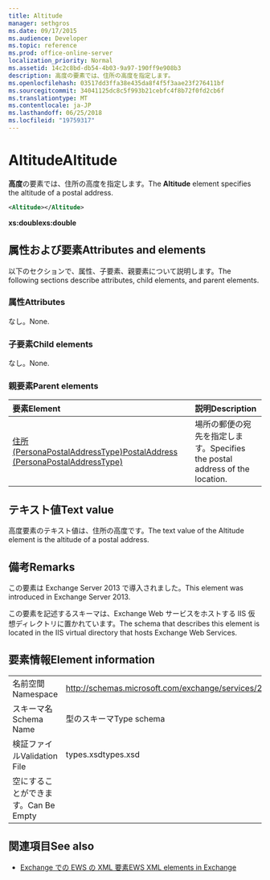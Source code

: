 ```yaml
---
title: Altitude
manager: sethgros
ms.date: 09/17/2015
ms.audience: Developer
ms.topic: reference
ms.prod: office-online-server
localization_priority: Normal
ms.assetid: 14c2c8bd-db54-4b03-9a97-190ff9e908b3
description: 高度の要素では、住所の高度を指定します。
ms.openlocfilehash: 03517dd3ffa38e435da8f4f5f3aae23f276411bf
ms.sourcegitcommit: 34041125dc8c5f993b21cebfc4f8b72f0fd2cb6f
ms.translationtype: MT
ms.contentlocale: ja-JP
ms.lasthandoff: 06/25/2018
ms.locfileid: "19759317"
---
```

# <a name="altitude"></a><span data-ttu-id="adfa4-103">Altitude</span><span class="sxs-lookup"><span data-stu-id="adfa4-103">Altitude</span></span>

<span data-ttu-id="adfa4-104">**高度**の要素では、住所の高度を指定します。</span><span class="sxs-lookup"><span data-stu-id="adfa4-104">The **Altitude** element specifies the altitude of a postal address.</span></span> 
  
```XML
<Altitude></Altitude>
```

 <span data-ttu-id="adfa4-105">**xs:double**</span><span class="sxs-lookup"><span data-stu-id="adfa4-105">**xs:double**</span></span>
## <a name="attributes-and-elements"></a><span data-ttu-id="adfa4-106">属性および要素</span><span class="sxs-lookup"><span data-stu-id="adfa4-106">Attributes and elements</span></span>

<span data-ttu-id="adfa4-107">以下のセクションで、属性、子要素、親要素について説明します。</span><span class="sxs-lookup"><span data-stu-id="adfa4-107">The following sections describe attributes, child elements, and parent elements.</span></span>
  
### <a name="attributes"></a><span data-ttu-id="adfa4-108">属性</span><span class="sxs-lookup"><span data-stu-id="adfa4-108">Attributes</span></span>

<span data-ttu-id="adfa4-109">なし。</span><span class="sxs-lookup"><span data-stu-id="adfa4-109">None.</span></span>
  
### <a name="child-elements"></a><span data-ttu-id="adfa4-110">子要素</span><span class="sxs-lookup"><span data-stu-id="adfa4-110">Child elements</span></span>

<span data-ttu-id="adfa4-111">なし。</span><span class="sxs-lookup"><span data-stu-id="adfa4-111">None.</span></span>
  
### <a name="parent-elements"></a><span data-ttu-id="adfa4-112">親要素</span><span class="sxs-lookup"><span data-stu-id="adfa4-112">Parent elements</span></span>

|<span data-ttu-id="adfa4-113">**要素**</span><span class="sxs-lookup"><span data-stu-id="adfa4-113">**Element**</span></span>|<span data-ttu-id="adfa4-114">**説明**</span><span class="sxs-lookup"><span data-stu-id="adfa4-114">**Description**</span></span>|
|:-----|:-----|
|[<span data-ttu-id="adfa4-115">住所 (PersonaPostalAddressType)</span><span class="sxs-lookup"><span data-stu-id="adfa4-115">PostalAddress (PersonaPostalAddressType)</span></span>](postaladdress-personapostaladdresstype.md) <br/> |<span data-ttu-id="adfa4-116">場所の郵便の宛先を指定します。</span><span class="sxs-lookup"><span data-stu-id="adfa4-116">Specifies the postal address of the location.</span></span>  <br/> |
   
## <a name="text-value"></a><span data-ttu-id="adfa4-117">テキスト値</span><span class="sxs-lookup"><span data-stu-id="adfa4-117">Text value</span></span>

<span data-ttu-id="adfa4-118">高度要素のテキスト値は、住所の高度です。</span><span class="sxs-lookup"><span data-stu-id="adfa4-118">The text value of the Altitude element is the altitude of a postal address.</span></span>
  
## <a name="remarks"></a><span data-ttu-id="adfa4-119">備考</span><span class="sxs-lookup"><span data-stu-id="adfa4-119">Remarks</span></span>

<span data-ttu-id="adfa4-120">この要素は Exchange Server 2013 で導入されました。</span><span class="sxs-lookup"><span data-stu-id="adfa4-120">This element was introduced in Exchange Server 2013.</span></span>
  
<span data-ttu-id="adfa4-121">この要素を記述するスキーマは、Exchange Web サービスをホストする IIS 仮想ディレクトリに置かれています。</span><span class="sxs-lookup"><span data-stu-id="adfa4-121">The schema that describes this element is located in the IIS virtual directory that hosts Exchange Web Services.</span></span>
  
## <a name="element-information"></a><span data-ttu-id="adfa4-122">要素情報</span><span class="sxs-lookup"><span data-stu-id="adfa4-122">Element information</span></span>

|||
|:-----|:-----|
|<span data-ttu-id="adfa4-123">名前空間</span><span class="sxs-lookup"><span data-stu-id="adfa4-123">Namespace</span></span>  <br/> |http://schemas.microsoft.com/exchange/services/2006/types  <br/> |
|<span data-ttu-id="adfa4-124">スキーマ名</span><span class="sxs-lookup"><span data-stu-id="adfa4-124">Schema Name</span></span>  <br/> |<span data-ttu-id="adfa4-125">型のスキーマ</span><span class="sxs-lookup"><span data-stu-id="adfa4-125">Type schema</span></span>  <br/> |
|<span data-ttu-id="adfa4-126">検証ファイル</span><span class="sxs-lookup"><span data-stu-id="adfa4-126">Validation File</span></span>  <br/> |<span data-ttu-id="adfa4-127">types.xsd</span><span class="sxs-lookup"><span data-stu-id="adfa4-127">types.xsd</span></span>  <br/> |
|<span data-ttu-id="adfa4-128">空にすることができます。</span><span class="sxs-lookup"><span data-stu-id="adfa4-128">Can Be Empty</span></span>  <br/> ||
   
## <a name="see-also"></a><span data-ttu-id="adfa4-129">関連項目</span><span class="sxs-lookup"><span data-stu-id="adfa4-129">See also</span></span>

- [<span data-ttu-id="adfa4-130">Exchange での EWS の XML 要素</span><span class="sxs-lookup"><span data-stu-id="adfa4-130">EWS XML elements in Exchange</span></span>](ews-xml-elements-in-exchange.md)

